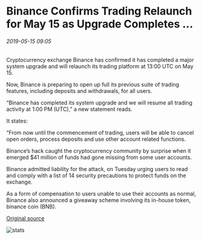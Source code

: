 # Binance Confirms Trading Relaunch for May 15 as Upgrade Completes ...

###### 2019-05-15 09:05

Cryptocurrency exchange Binance has confirmed it has completed a major system upgrade and will relaunch its trading platform at 13:00 UTC on May 15.

Now, Binance is preparing to open up full its previous suite of trading features, including deposits and withdrawals, for all users.

“Binance has completed its system upgrade and we will resume all trading activity at 1:00 PM (UTC),” a new statement reads.

It states:

“From now until the commencement of trading, users will be able to cancel open orders, process deposits and use other account related functions.

Binance’s hack caught the cryptocurrency community by surprise when it emerged $41 million of funds had gone missing from some user accounts.

Binance admitted liability for the attack, on Tuesday urging users to read and comply with a list of 14 security precautions to protect funds on the exchange.

As a form of compensation to users unable to use their accounts as normal, Binance also announced a giveaway scheme involving its in-house token, binance coin (BNB).

[Original source](https://cointelegraph.com/news/binance-confirms-trading-relaunch-for-may-15-as-upgrade-completes)

![stats](https://c.statcounter.com/11760860/0/a89fa40b/1/ "stats")